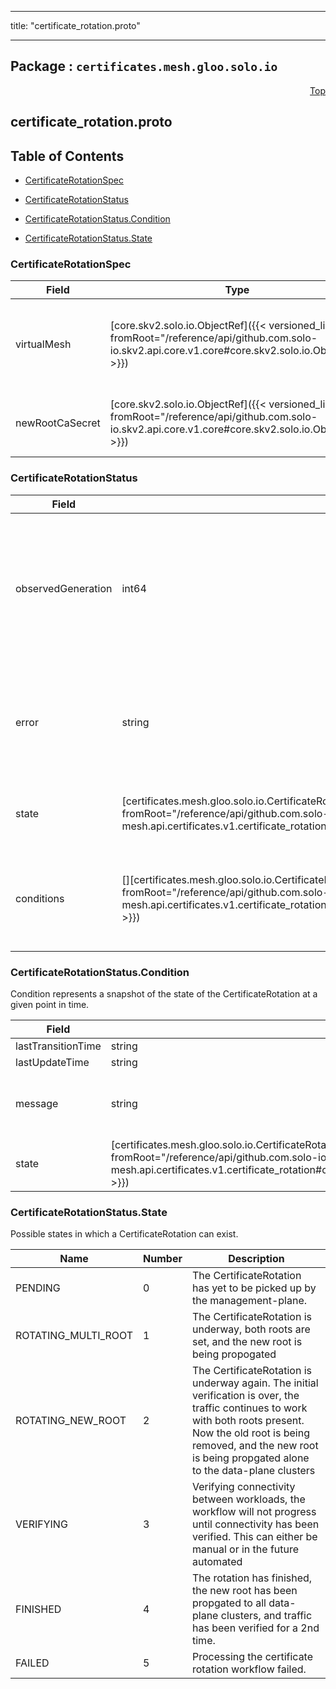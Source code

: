 
---

title: "certificate_rotation.proto"

---

## Package : `certificates.mesh.gloo.solo.io`



<a name="top"></a>

<a name="API Reference for certificate_rotation.proto"></a>
<p align="right"><a href="#top">Top</a></p>

## certificate_rotation.proto


## Table of Contents
  - [CertificateRotationSpec](#certificates.mesh.gloo.solo.io.CertificateRotationSpec)
  - [CertificateRotationStatus](#certificates.mesh.gloo.solo.io.CertificateRotationStatus)
  - [CertificateRotationStatus.Condition](#certificates.mesh.gloo.solo.io.CertificateRotationStatus.Condition)

  - [CertificateRotationStatus.State](#certificates.mesh.gloo.solo.io.CertificateRotationStatus.State)






<a name="certificates.mesh.gloo.solo.io.CertificateRotationSpec"></a>

### CertificateRotationSpec



| Field | Type | Label | Description |
| ----- | ---- | ----- | ----------- |
| virtualMesh | [core.skv2.solo.io.ObjectRef]({{< versioned_link_path fromRoot="/reference/api/github.com.solo-io.skv2.api.core.v1.core#core.skv2.solo.io.ObjectRef" >}}) |  | VirtualMesh which you would like to rotate the Certificate for. |
  | newRootCaSecret | [core.skv2.solo.io.ObjectRef]({{< versioned_link_path fromRoot="/reference/api/github.com.solo-io.skv2.api.core.v1.core#core.skv2.solo.io.ObjectRef" >}}) |  | Reference to a secret containing the new root_ca. |
  





<a name="certificates.mesh.gloo.solo.io.CertificateRotationStatus"></a>

### CertificateRotationStatus



| Field | Type | Label | Description |
| ----- | ---- | ----- | ----------- |
| observedGeneration | int64 |  | The most recent generation observed in the the CertificateRotation metadata. If the `observedGeneration` does not match `metadata.generation`, the issuer has not processed the most recent version of this request. |
  | error | string |  | Any error observed which prevented the CertificateRotation from being processed. If the error is empty, the request has been processed successfully |
  | state | [certificates.mesh.gloo.solo.io.CertificateRotationStatus.State]({{< versioned_link_path fromRoot="/reference/api/github.com.solo-io.gloo-mesh.api.certificates.v1.certificate_rotation#certificates.mesh.gloo.solo.io.CertificateRotationStatus.State" >}}) |  | The current state of the CertificateRotation workflow reported by the issuer. |
  | conditions | [][certificates.mesh.gloo.solo.io.CertificateRotationStatus.Condition]({{< versioned_link_path fromRoot="/reference/api/github.com.solo-io.gloo-mesh.api.certificates.v1.certificate_rotation#certificates.mesh.gloo.solo.io.CertificateRotationStatus.Condition" >}}) | repeated | A list of all conditions which have occured Examples of reported events may be individual meshes which have been properly rotated. |
  





<a name="certificates.mesh.gloo.solo.io.CertificateRotationStatus.Condition"></a>

### CertificateRotationStatus.Condition
Condition represents a snapshot of the state of the CertificateRotation at a given point in time.


| Field | Type | Label | Description |
| ----- | ---- | ----- | ----------- |
| lastTransitionTime | string |  |  |
  | lastUpdateTime | string |  |  |
  | message | string |  | Human readable message about condition |
  | state | [certificates.mesh.gloo.solo.io.CertificateRotationStatus.State]({{< versioned_link_path fromRoot="/reference/api/github.com.solo-io.gloo-mesh.api.certificates.v1.certificate_rotation#certificates.mesh.gloo.solo.io.CertificateRotationStatus.State" >}}) |  | State observed during condition |
  




 <!-- end messages -->


<a name="certificates.mesh.gloo.solo.io.CertificateRotationStatus.State"></a>

### CertificateRotationStatus.State
Possible states in which a CertificateRotation can exist.

| Name | Number | Description |
| ---- | ------ | ----------- |
| PENDING | 0 | The CertificateRotation has yet to be picked up by the management-plane. |
| ROTATING_MULTI_ROOT | 1 | The CertificateRotation is underway, both roots are set, and the new root is being propogated |
| ROTATING_NEW_ROOT | 2 | The CertificateRotation is underway again. The initial verification is over, the traffic continues to work with both roots present. Now the old root is being removed, and the new root is being propgated alone to the data-plane clusters |
| VERIFYING | 3 | Verifying connectivity between workloads, the workflow will not progress until connectivity has been verified. This can either be manual or in the future automated |
| FINISHED | 4 | The rotation has finished, the new root has been propgated to all data-plane clusters, and traffic has been verified for a 2nd time. |
| FAILED | 5 | Processing the certificate rotation workflow failed. |


 <!-- end enums -->

 <!-- end HasExtensions -->

 <!-- end services -->


